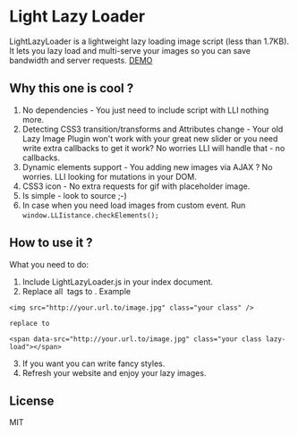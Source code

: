 # Light Lazy Loader

LightLazyLoader is a lightweight lazy loading image script (less than 1.7KB).
It lets you lazy load and multi-serve your images so you can save bandwidth and server requests.
[DEMO](http://singerxt.github.io/LightLazyLoader/)


## Why this one is cool ?

1. No dependencies - You just need to include script with LLI nothing more.
2. Detecting CSS3 transition/transforms and Attributes change - Your old Lazy Image Plugin won't work with your great new slider or you need write extra callbacks to get it work? No worries LLI will handle that - no callbacks.
3. Dynamic elements support - You adding new images via AJAX ? No worries. LLI looking for mutations in your DOM.
4. CSS3 icon - No extra requests for gif with placeholder image.
5. Is simple - look to source ;-)
6. In case when you need load images from custom event. Run ```window.LLIistance.checkElements();```


## How to use it ?

What you need to do:

1. Include LightLazyLoader.js in your index document.
2. Replace all <img> tags to <span class="lazy-load"></span>.
Example

```
<img src="http://your.url.to/image.jpg" class="your class" />

replace to

<span data-src="http://your.url.to/image.jpg" class="your class lazy-load"></span>
```

3. If you want you can write fancy styles.
4. Refresh your website and enjoy your lazy images.

## License

MIT
